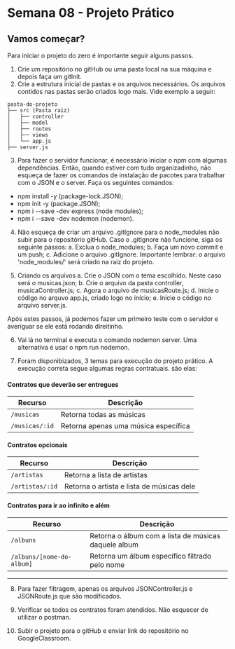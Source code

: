 <h1> Semana 08 -  Projeto Prático </h1>


<h2> Vamos começar? </h2>

Para iniciar o projeto do zero é importante seguir alguns passos.

1. Crie um repositório no gitHub ou uma pasta local na sua máquina e depois faça um gitInit.
2. Crie a estrutura inicial de pastas e os arquivos necessários. Os arquivos contidos nas pastas serão criados logo mais. Vide exemplo a seguir:

```
pasta-do-projeto
├── src (Pasta raiz)
│   ├── controller
│   ├── model
│   ├── routes
│   ├── views
│   └── app.js
├── server.js

```

3. Para fazer o servidor funcionar, é necessário iniciar o npm com algumas dependências. Então, quando estiver com tudo organizadinho, não esqueça de fazer os comandos de instalação de pacotes para trabalhar com o JSON e o server.
Faça os seguintes comandos:

- npm install -y (package-lock.JSON);
- npm init -y (package.JSON);
- npm i --save -dev express (node modules);
- npm i --save -dev nodemon (nodemon).

4. Não esqueça de criar um arquivo .gitIgnore para o node_modules não subir para o repositório gitHub. Caso o .gitIgnore não funcione, siga os seguinte passos:
    a. Exclua o node_modules;
    b. Faça um novo commit e um push;
    c. Adicione o arquivo .gitIgnore.
    Importante lembrar: o arquivo 'node_modules/' será criado na raiz do projeto.

5. Criando os arquivos
    a. Crie o JSON com o tema escolhido. Neste caso será o musicas.json;
    b. Crie o arquivo da pasta controller, musicaController.js;
    c. Agora o arquivo de musicasRoute.js;
    d. Inicie o código no arquvo app.js, criado logo no início;
    e. Inicie o código no arquivo server.js. 

Após estes passos, já podemos fazer um primeiro teste com o servidor e averiguar se ele está rodando direitinho.

6. Vai lá no terminal e executa o comando nodemon server. Uma alternativa é usar o npm run nodemon.

7. Foram disponibizados, 3 temas para execução do projeto prático. A execução correta segue algumas regras contratuais. são elas:

#### Contratos que deverão ser entregues

| Recurso        | Descrição                            |
| -------------- | ------------------------------------ |
| `/musicas`     | Retorna todas as músicas             |
| `/musicas/:id` | Retorna apenas uma música específica |

#### Contratos opcionais

| Recurso         | Descrição                                 |
| --------------- | ----------------------------------------- |
| `/artistas`     | Retorna a lista de artistas               |
| `/artistas/:id` | Retorna o artista e lista de músicas dele |

#### Contratos para ir ao infinito e além

| Recurso                   | Descrição                                            |
| ------------------------- | ---------------------------------------------------- |
| `/albuns`                 | Retorna o álbum com a lista de músicas daquele album |
| `/albuns/[nome-do-album]` | Retorna um álbum específico filtrado pelo nome       |

---

8. Para fazer filtragem, apenas os arquivos JSONController.js e JSONRoute.js que são modificados.

9. Verificar se todos os contratos foram atendidos. Não esquecer de utilizar o postman.

10. Subir o projeto para o gitHub e enviar link do repositório no GoogleClassroom.